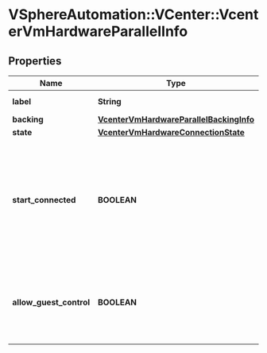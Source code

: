 # VSphereAutomation::VCenter::VcenterVmHardwareParallelInfo

## Properties
Name | Type | Description | Notes
------------ | ------------- | ------------- | -------------
**label** | **String** | Device label. | 
**backing** | [**VcenterVmHardwareParallelBackingInfo**](VcenterVmHardwareParallelBackingInfo.md) |  | 
**state** | [**VcenterVmHardwareConnectionState**](VcenterVmHardwareConnectionState.md) |  | 
**start_connected** | **BOOLEAN** | Flag indicating whether the virtual device should be connected whenever the virtual machine is powered on. | 
**allow_guest_control** | **BOOLEAN** | Flag indicating whether the guest can connect and disconnect the device. | 


